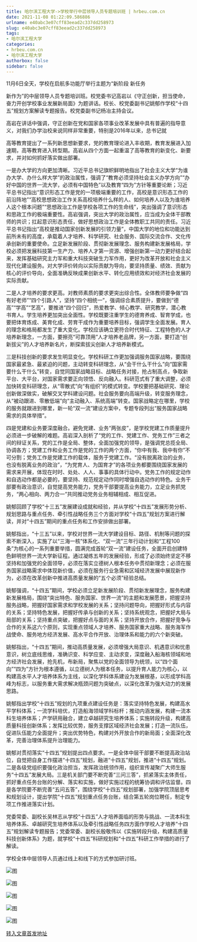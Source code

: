 ```yaml
---
title: 哈尔滨工程大学->学校举行中层领导人员专题培训班 | hrbeu.com.cn
date: 2021-11-08 01:22:09.586886
urlname: e40abc3e07cff83eead2c337dd258973
slug: e40abc3e07cff83eead2c337dd258973
tags: 
- 哈尔滨工程大学
categories:
- hrbeu.com.cn
- 哈尔滨工程大学
authorbox: false
sidebar: false
---
```

11月6日全天，学校在启航多功能厅举行主题为“新阶段 新任务

新作为”的中层领导人员专题培训班。校党委书记高岩以《守正创新，担当使命，奋力开创学校事业发展新局面》为题讲话。校长、校党委副书记姚郁作学校“十四五”规划方案解读专题报告。校党委副书记杨冶主持会议。

高岩在讲话中强调，守正创新在党和国家各项事业改革发展中具有普遍的指导意义，对我们办学治校来说同样非常重要，特别是2016年以来，总书记就
<!--more-->
高等教育提出了一系列新思想新要求，党的教育理论进入丰收期，教育发展进入加速期，高等教育进入转型期。高岩从四个方面一起重温了高等教育的新变化、新要求，并对如何抓好落实做出部署。

一是办大学的方向更加清晰。习近平总书记旗帜鲜明地指出了社会主义大学“为谁办大学、办什么样大学”的政治属性，强调了“教育必须坚持社会主义办学方向”“办好中国的世界一流大学，必须有中国特色”以及教育“四为”方针等重要论断；习近平总书记指出“意识形态工作是党的一项极端重要的工作，高校是意识形态工作的前沿阵地”“高校思想政治工作关系高校培养什么样的人、如何培养人以及为谁培养人这个根本问题”“思想政治工作是学校各项工作的生命线”，突出强调了意识形态和思政工作的极端重要性。高岩强调，突出大学的政治属性，应当成为全体干部教师的共识；扛起意识形态责任，做好思想政治工作是全体教职工共同的责任。习近平总书记指出“高校是推动国家创新发展的引领力量”，中国大学的地位和功能达到前所未有的高度，承载着人才培养、科学研究、社会服务、国际交流合作、文化传承创新的重要使命。立足新发展阶段、贯彻新发展理念、服务构建新发展格局，学校必须把发展科技第一生产力、培养人才第一资源、增强创新第一动力更好结合起来，发挥基础研究主力军和重大科技突破生力军作用，更好为改革开放和社会主义现代化建设服务。对大学评价转向以实际贡献为导向，要坚持质量、绩效、贡献为核心的评价导向，全面准确反映成果创新水平、转化应用绩效和对经济社会发展的实际贡献。

二是人才培养的要求更高。对教师素质的要求更突出综合性。全体教师要争做“四有好老师”“四个引路人”，坚持“四个相统一”，强调综合素质提升，要做到“德高”“学高”“艺高”，要推进“四个回归”，热爱教学、倾心教学、研究教学，潜心教书育人。学生培养更加突出全面性。学校既要注重学生的德育养成、智育学成，也要把体育炼成、美育化成、劳育干成作为重要培养目标，强调学生全面发展。育人的理念和格局都发生了重大变化。学校应该确立更符合时代特征、工程特色的人才培养新理念，一方面，要擦亮“可靠顶用”人才培养老品牌，另一方面，要打造“创新拔尖”的人才培养新名片，断探索拔尖创新人才培养新模式。

三是科技创新的要求发生明显变化。学校科研工作更加强调服务国家战略，要围绕国家最紧急、最紧迫的问题，主动转变科研理念，从“会干什么干什么”向“国家需要什么干什么”转变，自觉同国家战略目标、战略任务对接，抢占制高点，争取新平台、大平台，对国家需求要正向领悟、反向融入。科研范式有了重大调整，必须加快转变科研理念，从“零散式”向“有组织”的模式转变。学校要把基础研究、理论创新做深做实，破解交叉学科建设问题。社会服务要向高端升级，转变服务理念，从“被动跟进、零散低端”向“主动融入、系统高端”转变。国家战略定在哪里，学校的服务就跟进到哪里，新一轮“双一流”建设方案中，专题专段列出“服务国家战略需求的具体举措”。

四是党建和业务要深度融合。避免党建、业务“两张皮”，是学校党建工作质量提升必须进一步破解的难题。高岩深入剖析了“党的工作、党建工作、党务工作”三者之间的辩证关系，党的工作是全局、整体，全面加强党的领导，是强调党总揽全局、协调各方；党建工作和业务工作是党的工作的两个方面，“你中有我、我中有你”不可分割；党务工作是党建工作的载体，服务于党建工作。“没有脱离政治的业务，也没有脱离业务的政治”，“为党育人、为国育才”的各项业务都要围绕国家发展的需求来开展，体现在时时、处处、人人、事事的具体行动中。党务工作的规定动作和自选动作都是必要的，要坚持、规范规定动作同时增强自选动作的特色。业务干部要有政治意识，自觉提高党务能力，党务干部要提高业务能力，立足业务抓党务，“两心相向、两力合一”共同推动党务业务相辅相成、相互促进。

姚郁回顾了学校“十三五”发展建设成就和经验，并从学校“十四五”发展形势分析、规划思路与重点任务、牵引性战略任务三个方面对学校“十四五”规划方案进行解读，并对“十四五”期间的重点任务和工作安排做出部署。

姚郁指出，“十三五”以来，学校对世界一流大学建设目标、路径、机制等问题的探索不断深入，实施了以“三海一核”体系化、“双一流”三年行动计划和“工程100条”为核心的一系列重要举措，圆满完成首轮“双一流”建设任务，全面开启创建特色鲜明世界一流大学新征程。通过凝练五年的发展经验，形成了必须始终坚定不移坚持和加强党的全面领导，必须在落实立德树人根本任务中贯彻新理念；必须在服务国家战略需求中体现新价值，必须在服务行业急需和区域经济发展中展现新作为，必须在改革创新中推进高质量发展的“五个必须”经验总结。

姚郁强调，“十四五”期间，学校必须立足新发展阶段、贯彻新发展理念，服务构建新发展格局，围绕“突出特色、服务国家、世界一流”的主题和发展愿景，把握坚持服务战略，把握好国家需求和学校发展的关系；坚持问题导向，把握好形式与内容的关系；坚持特色发展，把握好传承与创新的关系；坚持系统观念，把握好大局与局部的关系；坚持重点突破，把握好点与面的关系；坚持开放合作，把握好竞争与合作的关系这六个原则，实现重点领域人才培养、服务国家重大战略、服务海军作战使命、服务地方经济发展、高水平合作开放、治理体系和能力的六个新突破。

姚郁指出，“十四五”期间，推动高质量发展，必须增强大局意识、机遇意识和忧患意识，树立底线思维，准确识变、科学应变、主动求变，深度融入船海核领域和地方经济社会发展，抢先机，布新局，聚焦以党的全面领导为统领，以“四个面向”“四为”方针为根本遵循，以立德树人为根本任务，以提升育人能力为核心，以构建高水平人才培养体系为主线，以深化学科体系建设为发展根基，以形成学科高峰为标志，以服务重大需求解决瓶颈问题为突破点，以深化改革为强大动力的发展思路。

姚郁指出学校“十四五”规划的九项重点建设任务是：落实坚持特色发展，构建高水平学科体系；一流学科培优，打造船海领域学科标杆；推动内涵发展，构建一流本科生培养体系；产学研用融合，建立卓越研究生培养体系；实施转段升级，构建高质量科技创新体系；发挥比较优势，服务支撑区域经济社会发展；打造一流队伍，促进队伍能力全面提升；突出优势特色，构建对外开放合作的新局面；全面深化改革，完善治理体系提升治理能力。

姚郁对贯彻落实“十四五”规划提出四点要求。一是全体中层干部要不断提高政治站位，自觉把自身工作摆进“十四五”规划，融进“十四五”规划，推进“十四五”规划。二是各级党组织要强化政治担当，发挥政治统领作用，组织宣传凝聚广大师生服务“十四五”发展大局。三是机关部门要不断完善“三问三答”，抓紧落实主体责任，抓好重点任务台账的分解、落实和实施，做好实施过程的统筹协调和评估监督。四是各学院要不断完善“五问五答”，围绕学校“十四五”规划部署，加强学院顶层思考和规划设计，提出学院“十四五”规划重点任务台账，结合第五轮岗位聘任，制定专项工作推进落实计划。

党委常委、副校长吴林志从学校“十四五”人才培养面临的形势与挑战、一流本科生培养体系、卓越研究生培养体系以及牵引性战略任务四方面作学校人才培养“十四五”规划解读专题报告；党委常委、副校长殷敬伟以《实施转段升级，构建高质量科技创新体系》为题，就学校“十四五”科研规划和“十四五”科研工作举措的进行了解读。

学校全体中层领导人员通过线上和线下的方式参加研讨班。

![图](http://gongxue.cn/__local/9/0E/91/762F46A67F5C018F9141072E669_A27415B8_A664.jpg)

![图](http://gongxue.cn/__local/8/85/ED/1F05BC44584279D4861A6DD4F96_BBFAE45F_B6B1.jpg)

![图](http://gongxue.cn/__local/A/3D/32/3598D7F92613AE4C1F1C859A0B5_AB2B0B31_F5DC.jpg)

![图](http://gongxue.cn/__local/2/2F/CA/C151E2EC85DD80FBC797415659B_57ADCB31_CE52.jpg)

![图](http://gongxue.cn/__local/6/F8/98/62B4314C61EC61A8C1756CE350C_A49A8258_18193.jpg)

[转入文章首发地址](http://gongxue.cn/info/1141/68437.htm)